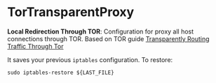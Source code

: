 # TorTransparentProxy

**Local Redirection Through TOR**: Configuration for proxy all host connections through TOR. Based on TOR guide [Transparently Routing Traffic Through Tor](https://trac.torproject.org/projects/tor/wiki/doc/TransparentProxy#LocalRedirectionThroughTor)

It saves your previous `iptables` configuration. To restore:

```
sudo iptables-restore ${LAST_FILE}
```
